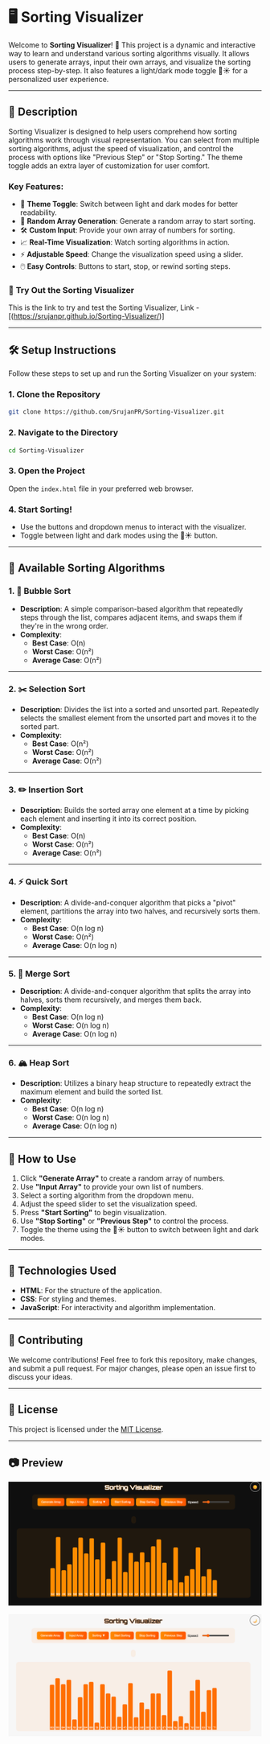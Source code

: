 
# 🖥️ Sorting Visualizer

Welcome to **Sorting Visualizer**! 🎉 This project is a dynamic and interactive way to learn and understand various sorting algorithms visually. It allows users to generate arrays, input their own arrays, and visualize the sorting process step-by-step. It also features a light/dark mode toggle 🌙☀️ for a personalized user experience.

---

## 📜 **Description**

Sorting Visualizer is designed to help users comprehend how sorting algorithms work through visual representation. You can select from multiple sorting algorithms, adjust the speed of visualization, and control the process with options like "Previous Step" or "Stop Sorting." The theme toggle adds an extra layer of customization for user comfort.  

### Key Features:
- 🎨 **Theme Toggle**: Switch between light and dark modes for better readability.
- 🎲 **Random Array Generation**: Generate a random array to start sorting.
- 🛠️ **Custom Input**: Provide your own array of numbers for sorting.
- 📈 **Real-Time Visualization**: Watch sorting algorithms in action.
- ⚡ **Adjustable Speed**: Change the visualization speed using a slider.
- 🖱️ **Easy Controls**: Buttons to start, stop, or rewind sorting steps.

### 📌 **Try Out the Sorting Visualizer**

This is the link to try and test the Sorting Visualizer,
Link - [(https://srujanpr.github.io/Sorting-Visualizer/)]

---

## 🛠️ **Setup Instructions**

Follow these steps to set up and run the Sorting Visualizer on your system:

### **1. Clone the Repository**
```bash
git clone https://github.com/SrujanPR/Sorting-Visualizer.git
```

### **2. Navigate to the Directory**
```bash
cd Sorting-Visualizer
```

### **3. Open the Project**
Open the `index.html` file in your preferred web browser.

### **4. Start Sorting!**
- Use the buttons and dropdown menus to interact with the visualizer.
- Toggle between light and dark modes using the 🌙☀️ button.

---

## 📖 **Available Sorting Algorithms**

### **1. 🫧 Bubble Sort**
- **Description**: A simple comparison-based algorithm that repeatedly steps through the list, compares adjacent items, and swaps them if they're in the wrong order.
- **Complexity**:
  - **Best Case**: O(n)
  - **Worst Case**: O(n²)
  - **Average Case**: O(n²)

---

### **2. ✂️ Selection Sort**
- **Description**: Divides the list into a sorted and unsorted part. Repeatedly selects the smallest element from the unsorted part and moves it to the sorted part.
- **Complexity**:
  - **Best Case**: O(n²)
  - **Worst Case**: O(n²)
  - **Average Case**: O(n²)

---

### **3. ✏️ Insertion Sort**
- **Description**: Builds the sorted array one element at a time by picking each element and inserting it into its correct position.
- **Complexity**:
  - **Best Case**: O(n)
  - **Worst Case**: O(n²)
  - **Average Case**: O(n²)

---

### **4. ⚡ Quick Sort**
- **Description**: A divide-and-conquer algorithm that picks a "pivot" element, partitions the array into two halves, and recursively sorts them.
- **Complexity**:
  - **Best Case**: O(n log n)
  - **Worst Case**: O(n²)
  - **Average Case**: O(n log n)

---

### **5. 🧩 Merge Sort**
- **Description**: A divide-and-conquer algorithm that splits the array into halves, sorts them recursively, and merges them back.
- **Complexity**:
  - **Best Case**: O(n log n)
  - **Worst Case**: O(n log n)
  - **Average Case**: O(n log n)

---

### **6. 🏔️ Heap Sort**
- **Description**: Utilizes a binary heap structure to repeatedly extract the maximum element and build the sorted list.
- **Complexity**:
  - **Best Case**: O(n log n)
  - **Worst Case**: O(n log n)
  - **Average Case**: O(n log n)

---

## 🎨 **How to Use**

1. Click **"Generate Array"** to create a random array of numbers.
2. Use **"Input Array"** to provide your own list of numbers.
3. Select a sorting algorithm from the dropdown menu.
4. Adjust the speed slider to set the visualization speed.
5. Press **"Start Sorting"** to begin visualization.
6. Use **"Stop Sorting"** or **"Previous Step"** to control the process.
7. Toggle the theme using the 🌙☀️ button to switch between light and dark modes.

---

## 🌟 **Technologies Used**

- **HTML**: For the structure of the application.
- **CSS**: For styling and themes.
- **JavaScript**: For interactivity and algorithm implementation.

---

## 🤝 **Contributing**

We welcome contributions! Feel free to fork this repository, make changes, and submit a pull request. For major changes, please open an issue first to discuss your ideas.

---

## 📜 **License**

This project is licensed under the [MIT License](https://opensource.org/licenses/MIT).

---

## 📷 **Preview**

![alt text](image2.png)

![alt text](image1.png)


